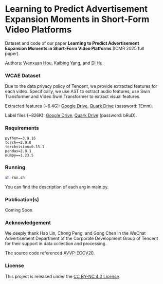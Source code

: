 # Learning to Predict Advertisement Expansion Moments in Short-Form Video Platforms

Dataset and code of our paper **Learning to Predict Advertisement Expansion Moments in Short-Form Video Platforms** (ICMR 2025 full paper).

Authors: [Wenxuan Hou](https://hou9612.github.io/), [Kaibing Yang](https://keibingyang.github.io/), and [Di Hu](https://dtaoo.github.io/).



### WCAE Dataset

Due to the data privacy policy of Tencent, we provide extracted features for each video. Specifically, we use AST to extract audio features, use Swin Transformer and Video Swin Transformer to extract visual features.

Extracted features (~6.4G): [Google Drive](https://drive.google.com/file/d/1pZ6CoH3i-9qZAkvx2EzoXpZhOJ2RasN9/view?usp=drive_link), [Quark Drive](https://pan.quark.cn/s/5074247b0ca3) (password: 1Emm).

Label files (~826K): [Google Drive](https://drive.google.com/file/d/1Y0Gz24Oz3VEXrHLRmXAOHDR7zDj_FjLC/view?usp=drive_link), [Quark Drive](https://pan.quark.cn/s/5e71482683e7) (password: bRuD).



### Requirements

```
python==3.9.16
torch==2.0.0
torchvision=0.15.1
pandas=2.0.1
numpy==1.23.5
```



### Running

```sh
sh run.sh
```

You can find the description of each arg in main.py. 



### Publication(s)

Coming Soon.



### Acknowledgement

We deeply thank Hao Lin, Chong Peng, and Gong Chen in the WeChat Advertisement Department of the Corporate Development Group of Tencent for their support in data collection and processing.

The source code referenced [AVVP-ECCV20](https://github.com/YapengTian/AVVP-ECCV20).



### License

This project is released under the [CC BY-NC 4.0 License](https://creativecommons.org/licenses/by-nc/4.0/).